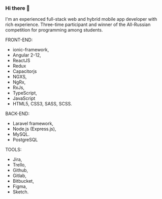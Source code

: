 ### Hi there 👋

I'm an experienced full-stack web and hybrid mobile app developer with rich experience. Three-time participant and winner of the All-Russian competition for programming among students.

FRONT-END:
- ionic-framework,
- Angular 2-12,
- ReactJS
- Redux
- Capacitorjs
- NGXS,
- NgRx,
- RxJs,
- TypeScript,
- JavaScript
- HTML5, CSS3, SASS, SCSS.

BACK-END:
- Laravel framework,
- Node.js (Express.js),
- MySQL.
- PostgreSQL

TOOLS:
- Jira,
- Trello,
- Github,
- Gitlab,
- Bitbucket,
- Figma,
- Sketch.
